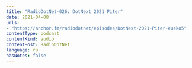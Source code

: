 ```yaml
---
title: "RadioDotNet-026: DotNext 2021 Piter"
date: 2021-04-08
urls:
- "https://anchor.fm/radiodotnet/episodes/DotNext-2021-Piter-eueko5"
contentType: podcast
contentKind: audio
contentHost: RadioDotNet
language: ru
hasNotes: false
---
```

